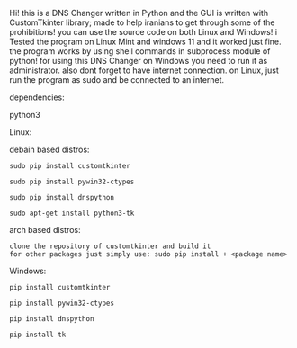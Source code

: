 Hi! this is a DNS Changer written in Python and the GUI is written with CustomTkinter library; made to help iranians to get through some of the prohibitions!
you can use the source code on both Linux and Windows!
i Tested the program on Linux Mint and windows 11 and it worked just fine.
the program works by using shell commands in subprocess module of python!
for using this DNS Changer on Windows you need to run it as administrator. also dont forget to have internet connection.
on Linux, just run the program as sudo and be connected to an internet.

dependencies:

  python3
  
  Linux:
  
  debain based distros:
  
    sudo pip install customtkinter
  
    sudo pip install pywin32-ctypes
  
    sudo pip install dnspython
  
    sudo apt-get install python3-tk
    
  arch based distros:
  
    clone the repository of customtkinter and build it
    for other packages just simply use: sudo pip install + <package name>

  Windows:

    pip install customtkinter
  
    pip install pywin32-ctypes
  
    pip install dnspython
  
    pip install tk
